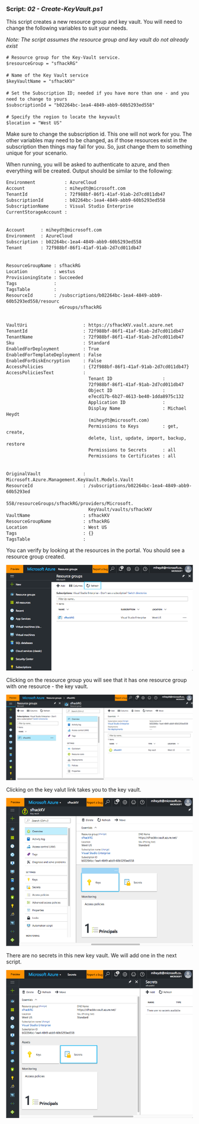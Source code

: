 ### Script: *02 - Create-KeyVault.ps1*
This script creates a new resource group and key vault. You will need to change the following variables to suit your needs.

_Note: The script assumes the resource group and key vault do not already exist_
```
# Resource group for the Key-Vault service. 
$resourceGroup = "sfhackRG" 

# Name of the Key Vault service
$keyVaultName = "sfhackKV" 

# Set the Subscription ID; needed if you have more than one - and you need to change to yours
$subscriptionId = "b02264bc-1ea4-4849-abb9-60b5293ed558" 

# Specify the region to locate the keyvault
$location = "West US"

```
Make sure to change the subscription id.  This one will not work for you.  The other variables may need to be changed, as if those resources exist in the subscription then things may fail for you.  So, just change them to something unique for your scenario.

When running, you will be asked to authenticate to azure, and then everything will be created.  Output should be similar to the following:
```
Environment           : AzureCloud
Account               : miheydt@microsoft.com
TenantId              : 72f988bf-86f1-41af-91ab-2d7cd011db47
SubscriptionId        : b02264bc-1ea4-4849-abb9-60b5293ed558
SubscriptionName      : Visual Studio Enterprise
CurrentStorageAccount : 


Account      : miheydt@microsoft.com
Environment  : AzureCloud
Subscription : b02264bc-1ea4-4849-abb9-60b5293ed558
Tenant       : 72f988bf-86f1-41af-91ab-2d7cd011db47


ResourceGroupName : sfhackRG
Location          : westus
ProvisioningState : Succeeded
Tags              : 
TagsTable         : 
ResourceId        : /subscriptions/b02264bc-1ea4-4849-abb9-60b5293ed558/resourc
                    eGroups/sfhackRG


VaultUri                     : https://sfhackKV.vault.azure.net
TenantId                     : 72f988bf-86f1-41af-91ab-2d7cd011db47
TenantName                   : 72f988bf-86f1-41af-91ab-2d7cd011db47
Sku                          : Standard
EnabledForDeployment         : True
EnabledForTemplateDeployment : False
EnabledForDiskEncryption     : False
AccessPolicies               : {72f988bf-86f1-41af-91ab-2d7cd011db47}
AccessPoliciesText           : 
                               Tenant ID                   : 
                               72f988bf-86f1-41af-91ab-2d7cd011db47
                               Object ID                   : 
                               e7ecd17b-6b27-4613-be40-1dda8975c132
                               Application ID              : 
                               Display Name                : Michael Heydt 
                               (miheydt@microsoft.com)
                               Permissions to Keys         : get, create, 
                               delete, list, update, import, backup, restore
                               Permissions to Secrets      : all
                               Permissions to Certificates : all
                               
                               
OriginalVault                : Microsoft.Azure.Management.KeyVault.Models.Vault
ResourceId                   : /subscriptions/b02264bc-1ea4-4849-abb9-60b5293ed
                               558/resourceGroups/sfhackRG/providers/Microsoft.
                               KeyVault/vaults/sfhackKV
VaultName                    : sfhackKV
ResourceGroupName            : sfhackRG
Location                     : West US
Tags                         : {}
TagsTable                    : 
```
You can verify by looking at the resources in the portal.  You should see a resource group created.

![](images/02_01_rg.png)

Clicking on the resource group you will see that it has one resource group with one resource - the key vault.

![](images/02_02_rg.png)

Clicking on the key valut link takes you to the key vault.

![](images/02_03_kv.png)

There are no secrets in this new key vault.  We will add one in the next script.

![](images/02_04.png)